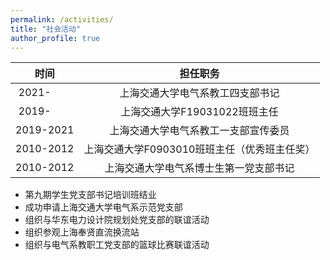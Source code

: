 ```yaml
---
permalink: /activities/
title: "社会活动"
author_profile: true
---
```


| 时间                          | 担任职务                                    |
|:-----------------------------:|:-------------------------------------------:|
| 2021-&ensp;&ensp;&ensp;&ensp; | 上海交通大学电气系教工四支部书记            |
| 2019-&ensp;&ensp;&ensp;&ensp; | 上海交通大学F19031022班班主任               |
| 2019-2021                     | 上海交通大学电气系教工一支部宣传委员        |
| 2010-2012                     | 上海交通大学F0903010班班主任（优秀班主任奖）|
| 2010-2012                     | 上海交通大学电气系博士生第一党支部书记      |

* 第九期学生党支部书记培训班结业
* 成功申请上海交通大学电气系示范党支部
* 组织与华东电力设计院规划处党支部的联谊活动
* 组织参观上海奉贤直流换流站
* 组织与电气系教职工党支部的篮球比赛联谊活动
